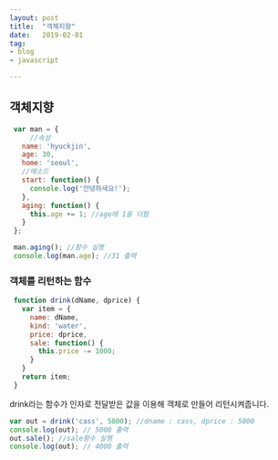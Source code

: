 ```yaml
---
layout: post
title:  "객체지향"
date:   2019-02-01
tag:
- blog
- javascript

---
```


## 객체지향

```js
 var man = {
 	 //속성
   name: 'hyuckjin',
   age: 30,
   home: 'seoul',
   //메소드
   start: function() {
     console.log('안녕하세요!');
   },
   aging: function() {
     this.age += 1; //age에 1을 더함
   }
 };

 man.aging(); //함수 실행
 console.log(man.age); //31 출력

```

### 객체를 리턴하는 함수

```js
 function drink(dName, dprice) {
   var item = {
     name: dName,
     kind: 'water',
     price: dprice,
     sale: function() {
       this.price -= 1000;
     }
   }
   return item;
 }
```
drink라는 함수가 인자로 전달받은 값을 이용해 객체로 만들어 리턴시켜줍니다.

```js
var out = drink('cass', 5000); //dname : cass, dprice : 5000
console.log(out); // 5000 출력
out.sale(); //sale함수 실행
console.log(out); // 4000 출력
```












